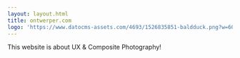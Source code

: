 ```yaml
---
layout: layout.html
title: ontwerper.com
logo: 'https://www.datocms-assets.com/4693/1526835851-baldduck.png?w=600'
---
```


This website is about UX & Composite Photography!